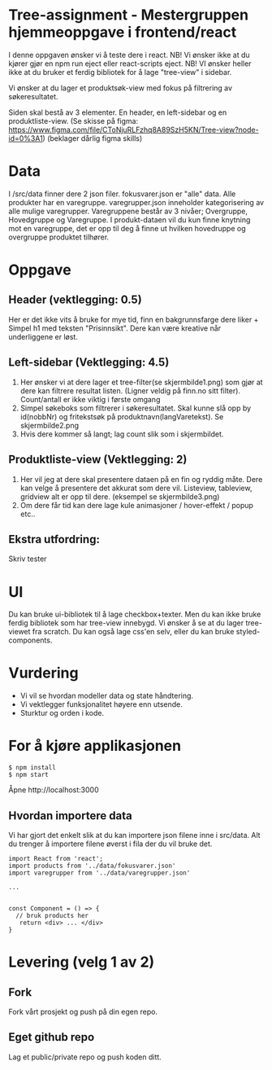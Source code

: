 # Tree-assignment - Mestergruppen hjemmeoppgave i frontend/react
I denne oppgaven ønsker vi å teste dere i react. 
NB! Vi ønsker ikke at du kjører gjør en npm run eject eller react-scripts eject. 
NB! VI ønsker heller ikke at du bruker et ferdig bibliotek for å lage "tree-view" i sidebar. 

Vi ønsker at du lager et produktsøk-view med fokus på filtrering av søkeresultatet.

Siden skal bestå av 3 elementer. En header, en left-sidebar og en produktliste-view. (Se skisse på figma: https://www.figma.com/file/CToNjuRLFzhq8A89SzH5KN/Tree-view?node-id=0%3A1) (beklager dårlig figma skills)

# Data
I /src/data finner dere 2 json filer. 
fokusvarer.json er "alle" data. Alle produkter har en varegruppe. 
varegrupper.json inneholder kategorisering av alle mulige varegrupper. Varegruppene består av 3 nivåer; Overgruppe, Hovedgruppe og Varegruppe. 
I produkt-dataen vil du kun finne knytning mot en varegruppe, det er opp til deg å finne ut hvilken hovedruppe og overgruppe produktet tilhører. 

# Oppgave
## Header (vektlegging: 0.5)
Her er det ikke vits å bruke for mye tid, finn en bakgrunnsfarge dere liker + Simpel h1 med teksten "Prisinnsikt". Dere kan være kreative når underliggene er løst.

## Left-sidebar (Vektlegging: 4.5)
1) Her ønsker vi at dere lager et tree-filter(se skjermbilde1.png) som gjør at dere kan filtrere resultat listen. (Ligner veldig på finn.no sitt filter). Count/antall er ikke viktig i første omgang
2) Simpel søkeboks som filtrerer i søkeresultatet. Skal kunne slå opp by id(nobbNr) og fritekstsøk på produktnavn(langVaretekst). Se skjermbilde2.png
3) Hvis dere kommer så langt; lag count slik som i skjermbildet. 

## Produktliste-view (Vektlegging: 2)
1) Her vil jeg at dere skal presentere dataen på en fin og ryddig måte. Dere kan velge å presentere det akkurat som dere vil. Listeview, tableview, gridview alt er opp til dere. (eksempel se skjermbilde3.png)
2) Om dere får tid kan dere lage kule animasjoner / hover-effekt / popup etc.. 

## Ekstra utfordring:
Skriv tester

# UI
Du kan bruke ui-bibliotek til å lage checkbox+texter. Men du kan ikke bruke ferdig bibliotek som har tree-view innebygd. Vi ønsker å se at du lager tree-viewet fra scratch.
Du kan også lage css'en selv, eller du kan bruke styled-components. 

# Vurdering
- Vi vil se hvordan modeller data og state håndtering.
- Vi vektlegger funksjonalitet høyere enn utsende. 
- Sturktur og orden i kode.


# For å kjøre applikasjonen
```
$ npm install
$ npm start
```

Åpne http://localhost:3000

## Hvordan importere data
Vi har gjort det enkelt slik at du kan importere json filene inne i src/data. Alt du trenger å importere filene øverst i fila der du vil bruke det. 

```
import React from 'react';
import products from '../data/fokusvarer.json'
import varegrupper from '../data/varegrupper.json'

...


const Component = () => {
  // bruk products her
   return <div> ... </div>
}

```

# Levering (velg 1 av 2)
## Fork
Fork vårt prosjekt og push på din egen repo. 

## Eget github repo
Lag et public/private repo og push koden ditt. 


